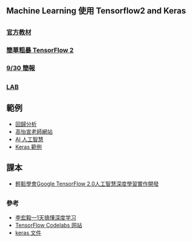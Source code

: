## Machine Learning 使用 Tensorflow2 and Keras
##
### [官方教材](https://github.com/czy36mengfei/tensorflow2_tutorials_chinese)
### [簡單粗暴 TensorFlow 2 ](https://tf.wiki/zh_hant/)
### [9/30 簡報](https://github.com/jumbokh/class1091/blob/master/ML/tf2-class.pptx)
##
### [LAB](https://drive.google.com/drive/folders/1RIAZivl1IG4vbC2sf0h_N8jRnfiiL0tU?usp=sharing)
## 範例
* [回歸分析](https://nbviewer.jupyter.org/github/jumbokh/class1091/blob/master/ML/5_6%E5%B0%88%E9%A1%8C_%E7%B7%9A%E6%80%A7%E5%9B%9E%E6%AD%B8.ipynb)
* [高怡宣老師網站](https://sites.google.com/view/yhkao/%E9%A6%96%E9%A0%81?authuser=0)
* [AI 人工智慧](https://drive.google.com/drive/folders/15kyGSVE06YQKf64xIcn_sKGDQH0AWU6w?usp=sharing)
* [Keras 範例](https://drive.google.com/drive/folders/1BNDekb21wMyzDqM4LmtnN3v0qlsmrBQZ?usp=sharing)
## 課本
* [輕鬆學會Google TensorFlow 2.0人工智慧深度學習實作開發](https://www.books.com.tw/products/0010832030)
##
### 參考
* [李宏毅—1天搞懂深度学习](https://github.com/jumbokh/class1091/blob/master/ML/%E6%9D%8E%E5%AE%8F%E6%AF%85%E2%80%941%E5%A4%A9%E6%90%9E%E6%87%82%E6%B7%B1%E5%BA%A6%E5%AD%A6%E4%B9%A0.pdf)
* [TensorFlow Codelabs 网站](https://codelabs.tf.wiki/)
* [keras 文件](https://keras.io/zh/)
